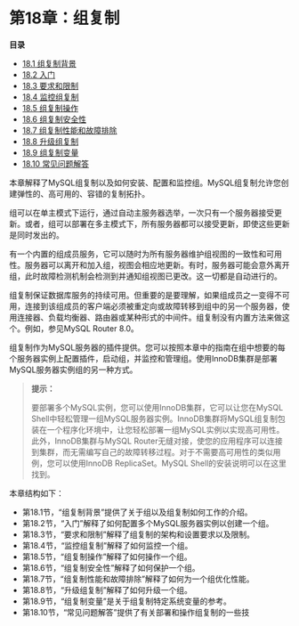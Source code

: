 # 第18章：组复制

**目录**

- [18.1 组复制背景](./18.01.组复制背景/18.01.00.组复制背景.md)
- [18.2 入门](./18.02.入门/18.02.00.入门.md)
- [18.3 要求和限制](./18.03.要求和限制/18.03.00.要求和限制.md)
- [18.4 监控组复制](./18.04.监控组复制/18.04.00.监控组复制.md)
- [18.5 组复制操作](./18.05.组复制操作/18.05.00.组复制操作.md)
- [18.6 组复制安全性](./18.06.组复制安全性/18.06.00.组复制安全性.md)
- [18.7 组复制性能和故障排除](./18.07.组复制性能和故障排除/18.07.00.组复制性能和故障排除.md)
- [18.8 升级组复制](./18.08.升级组复制/18.08.00.升级组复制.md)
- [18.9 组复制变量](./18.09.组复制变量/18.09.00.组复制变量.md)
- [18.10 常见问题解答](./18.10.常见问题解答.md)

本章解释了MySQL组复制以及如何安装、配置和监控组。MySQL组复制允许您创建弹性的、高可用的、容错的复制拓扑。

组可以在单主模式下运行，通过自动主服务器选举，一次只有一个服务器接受更新。或者，组可以部署在多主模式下，所有服务器都可以接受更新，即使这些更新是同时发出的。

有一个内置的组成员服务，它可以随时为所有服务器维护组视图的一致性和可用性。服务器可以离开和加入组，视图会相应地更新。有时，服务器可能会意外离开组，此时故障检测机制会检测到并通知组视图已更改。这一切都是自动进行的。

组复制保证数据库服务的持续可用。但重要的是要理解，如果组成员之一变得不可用，连接到该组成员的客户端必须被重定向或故障转移到组中的另一个服务器，使用连接器、负载均衡器、路由器或某种形式的中间件。组复制没有内置方法来做这个。例如，参见MySQL Router 8.0。

组复制作为MySQL服务器的插件提供。您可以按照本章中的指南在组中想要的每个服务器实例上配置插件，启动组，并监控和管理组。使用InnoDB集群是部署MySQL服务器实例组的另一种方式。

> **提示：**
>
> 要部署多个MySQL实例，您可以使用InnoDB集群，它可以让您在MySQL Shell中轻松管理一组MySQL服务器实例。InnoDB集群将MySQL组复制包装在一个程序化环境中，让您轻松部署一组MySQL实例以实现高可用性。此外，InnoDB集群与MySQL Router无缝对接，使您的应用程序可以连接到集群，而无需编写自己的故障转移过程。对于不需要高可用性的类似用例，您可以使用InnoDB ReplicaSet。MySQL Shell的安装说明可以在这里找到。

本章结构如下：

- 第18.1节，“组复制背景”提供了关于组以及组复制如何工作的介绍。
- 第18.2节，“入门”解释了如何配置多个MySQL服务器实例以创建一个组。
- 第18.3节，“要求和限制”解释了组复制的架构和设置要求以及限制。
- 第18.4节，“监控组复制”解释了如何监控一个组。
- 第18.5节，“组复制操作”解释了如何操作一个组。
- 第18.6节，“组复制安全性”解释了如何保护一个组。
- 第18.7节，“组复制性能和故障排除”解释了如何为一个组优化性能。
- 第18.8节，“升级组复制”解释了如何升级一个组。
- 第18.9节，“组复制变量”是关于组复制特定系统变量的参考。
- 第18.10节，“常见问题解答”提供了有关部署和操作组复制的一些技